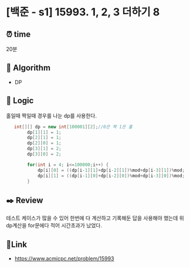 # [백준 - s1] 15993. 1, 2, 3 더하기 8

## ⏰ **time**

20분

## :pushpin: **Algorithm**

- DP

## :round_pushpin: **Logic**

홀일때 짝일때 경우를 나눈 dp를 사용한다.

```cpp
   int[][] dp = new int[100001][2];//0은 짝 1은 홀
		dp[1][1] = 1;
		dp[2][1] = 1;
		dp[2][0] = 1;
		dp[3][1] = 2;
		dp[3][0] = 2;

		for(int i = 4; i<=100000;i++) {
			dp[i][0] = ((dp[i-1][1]+dp[i-2][1])%mod+dp[i-3][1])%mod;
			dp[i][1] = ((dp[i-1][0]+dp[i-2][0])%mod+dp[i-3][0])%mod;
		}

```

## :black_nib: **Review**

테스트 케이스가 많을 수 있어 한번에 다 계산하고 기록해둔 답을 사용해야 했는데 위 dp계산을 for문에다 적어 시간초과가 났었다.

## 📡**Link**

- https://www.acmicpc.net/problem/15993
